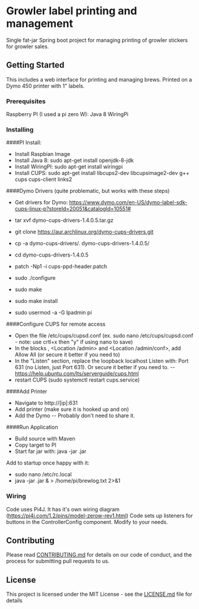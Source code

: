 # Growler label printing and management

Single fat-jar Spring boot project for managing printing of growler stickers for growler sales.

## Getting Started

This includes a web interface for printing and managing brews.
Printed on a Dymo 450 printer with 1" labels.

### Prerequisites

Raspberry PI (I used a pi zero W):
Java 8
WiringPi

### Installing

####PI Install:
 - Install Raspbian Image
 - Install Java 8: sudo apt-get install openjdk-8-jdk
 - Install WiringPI: sudo apt-get install wiringpi
 - Install CUPS: sudo apt-get install libcups2-dev libcupsimage2-dev g++ cups cups-client links2

####Dymo Drivers (quite problematic, but works with these steps)
 - Get drivers for Dymo: https://www.dymo.com/en-US/dymo-label-sdk-cups-linux-p?storeId=20051&catalogId=10551#

 - tar xvf dymo-cups-drivers-1.4.0.5.tar.gz
 - git clone https://aur.archlinux.org/dymo-cups-drivers.git
 - cp -a dymo-cups-drivers/. dymo-cups-drivers-1.4.0.5/
 - cd dymo-cups-drivers-1.4.0.5
 - patch -Np1 -i cups-ppd-header.patch
 - sudo ./configure
 - sudo make
 - sudo make install
 - sudo usermod -a -G lpadmin pi

####Configure CUPS for remote access
 - Open the file /etc/cups/cupsd.conf (ex. sudo nano /etc/cups/cupsd.conf - note: use crtl+x then "y" if using nano to save)
 - In the blocks <Location /> , <Location /admin> and <Location /admin/conf>, add Allow All (or secure it better if you need to)
 - In the "Listen" section, replace the loopback localhost Listen with: Port 631 (no Listen, just Port 631). Or secure it better if you need to.
 -- https://help.ubuntu.com/lts/serverguide/cups.html
 - restart CUPS (sudo systemctl restart cups.service)

####Add Printer
 - Navigate to http://[ip]:631
 - Add printer (make sure it is hooked up and on)
 - Add the Dymo
 -- Probably don't need to share it.

####Run Application
 - Build source with Maven
 - Copy target to PI
 - Start far jar with: java -jar <jarname>.jar
 
Add to startup once happy with it:
 - sudo nano /etc/rc.local
 - java -jar <jarname>.jar & > /home/pi/brewlog.txt 2>&1

### Wiring
Code uses Pi4J. It has it's own wiring diagram (https://pi4j.com/1.2/pins/model-zerow-rev1.html)
Code sets up listeners for buttons in the ControllerConfig component. Modify to your needs.


## Contributing

Please read [CONTRIBUTING.md](https://gist.github.com/PurpleBooth/b24679402957c63ec426) for details on our code of conduct, and the process for submitting pull requests to us.


## License

This project is licensed under the MIT License - see the [LICENSE.md](LICENSE.md) file for details